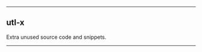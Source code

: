 _______________________________________________________________________________
## utl-x

Extra unused source code and snippets.

_______________________________________________________________________________
